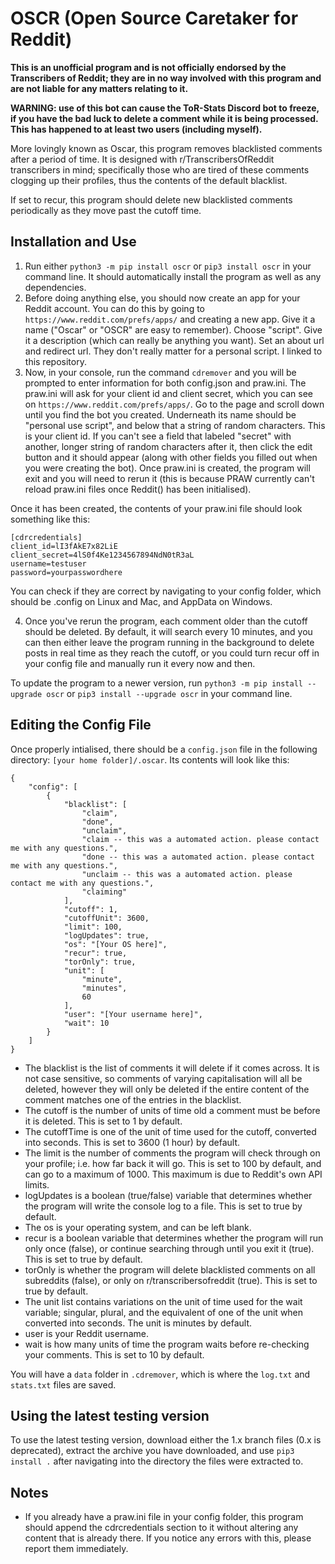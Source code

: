 # OSCR (Open Source Caretaker for Reddit)

**This is an unofficial program and is not officially endorsed by the Transcribers of Reddit; they are in no way involved with this program and are not liable for any matters relating to it.**

**WARNING: use of this bot can cause the ToR-Stats Discord bot to freeze, if you have the bad luck to delete a comment while it is being processed. This has happened to at least two users (including myself).**

More lovingly known as Oscar, this program removes blacklisted comments after a period of time. It is designed with r/TranscribersOfReddit transcribers in mind; specifically those who are tired of these comments clogging up their profiles, thus the contents of the default blacklist.

If set to recur, this program should delete new blacklisted comments periodically as they move past the cutoff time.

## Installation and Use

1. Run either `python3 -m pip install oscr` or `pip3 install oscr` in your command line. It should automatically install the program as well as any dependencies.
2. Before doing anything else, you should now create an app for your Reddit account. You can do this by going to `https://www.reddit.com/prefs/apps/` and creating a new app. 
    Give it a name ("Oscar" or "OSCR" are easy to remember).
    Choose "script". 
    Give it a description (which can really be anything you want).
    Set an about url and redirect url. They don't really matter for a personal script. I linked to this repository.
3. Now, in your console, run the command `cdremover` and you will be prompted to enter information for both config.json and praw.ini. The praw.ini will ask for your client id and client secret, which you can see on `https://www.reddit.com/prefs/apps/`. Go to the page and scroll down until you find the bot you created. Underneath its name should be "personal use script", and below that a string of random characters. This is your client id. If you can't see a field that labeled "secret" with another, longer string of random characters after it, then click the edit button and it should appear (along with other fields you filled out when you were creating the bot). Once praw.ini is created, the program will exit and you will need to rerun it (this is because PRAW currently can't reload praw.ini files once Reddit() has been initialised).

Once it has been created, the contents of your praw.ini file should look something like this:
```
[cdrcredentials]
client_id=lI3fAkE7x82LiE
client_secret=4lS0f4Ke1234567894NdN0tR3aL
username=testuser
password=yourpasswordhere
```
You can check if they are correct by navigating to your config folder, which should be .config on Linux and Mac, and AppData on Windows.

4. Once you've rerun the program, each comment older than the cutoff should be deleted. By default, it will search every 10 minutes, and you can then either leave the program running in the background to delete posts in real time as they reach the cutoff, or you could turn recur off in your config file and manually run it every now and then.

To update the program to a newer version, run `python3 -m pip install --upgrade oscr` or `pip3 install --upgrade oscr` in your command line.

## Editing the Config File

Once properly intialised, there should be a `config.json` file in the following directory: `[your home folder]/.oscar`. Its contents will look like this:
```
{
    "config": [
        {
            "blacklist": [
                "claim",
                "done",
                "unclaim",
                "claim -- this was a automated action. please contact me with any questions.",
                "done -- this was a automated action. please contact me with any questions.",
                "unclaim -- this was a automated action. please contact me with any questions.",
                "claiming"
            ],
            "cutoff": 1,
            "cutoffUnit": 3600,
            "limit": 100,
            "logUpdates": true,
            "os": "[Your OS here]",
            "recur": true,
            "torOnly": true,
            "unit": [
                "minute",
                "minutes",
                60
            ],
            "user": "[Your username here]",
            "wait": 10
        }
    ]
}
```
- The blacklist is the list of comments it will delete if it comes across. It is not case sensitive, so comments of varying capitalisation will all be deleted, however they will only be deleted if the entire content of the comment matches one of the entries in the blacklist.
- The cutoff is the number of units of time old a comment must be before it is deleted. This is set to 1 by default.
- The cutoffTime is one of the unit of time used for the cutoff, converted into seconds. This is set to 3600 (1 hour) by default.
- The limit is the number of comments the program will check through on your profile; i.e. how far back it will go. This is set to 100 by default, and can go to a maximum of 1000. This maximum is due to Reddit's own API limits.
- logUpdates is a boolean (true/false) variable that determines whether the program will write the console log to a file. This is set to true by default.
- The os is your operating system, and can be left blank.
- recur is a boolean variable that determines whether the program will run only once (false), or continue searching through until you exit it (true). This is set to true by default.
- torOnly is whether the program will delete blacklisted comments on all subreddits (false), or only on r/transcribersofreddit (true). This is set to true by default.
- The unit list contains variations on the unit of time used for the wait variable; singular, plural, and the equivalent of one of the unit when converted into seconds. The unit is minutes by default.
- user is your Reddit username.
- wait is how many units of time the program waits before re-checking your comments. This is set to 10 by default.

You will have a `data` folder in `.cdremover`, which is where the `log.txt` and `stats.txt` files are saved.

## Using the latest testing version

To use the latest testing version, download either the 1.x branch files (0.x is deprecated), extract the archive you have downloaded, and use `pip3 install .` after navigating into the directory the files were extracted to.

## Notes

- If you already have a praw.ini file in your config folder, this program should append the cdrcredentials section to it without altering any content that is already there. If you notice any errors with this, please report them immediately.
